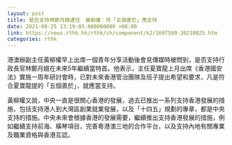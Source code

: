 ```yaml
---
layout: post
title: 是否支持林鄭月娥連任　黃柳權：符「五個善於」應支持
date: 2021-08-25 13:19:03.000000000 +08:00
link: https://news.rthk.hk/rthk/ch/component/k2/1607509-20210825.htm
categories: rthk
---
```


港澳辦副主任黃柳權早上出席一個青年分享活動後會見傳媒時被問到，是否支持行政長官林鄭月娥在未來5年繼續當特首。他表示，主任夏寶龍上月出席《香港國安法》實施一周年研討會時，已對未來香港管治團隊及班子提出希望和要求，凡是符合夏寶龍提的「五個善於」，就應當支持。

黃柳權又說，中央一直是很關心香港的發展，過去已推出一系列支持香港發展的措施，包括支持港人到大灣區創業就業發展，以及「十四五」規劃的專章，都是中央支持的措施。中央未來會根據香港的發展需要，繼續推出支持香港發展的措施，例如繼續支持前海、橫琴項目，完善粵港澳三地的合作平台，以及支持內地有關專業及職業資格與香港互認。
